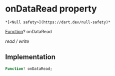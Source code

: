 


# onDataRead property




    *[<Null safety>](https://dart.dev/null-safety)*


[Function](https://api.flutter.dev/flutter/dart-core/Function-class.html)? onDataRead
  
_read / write_






## Implementation

```dart
Function? onDataRead;


```







